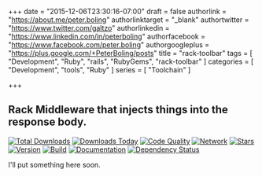 +++
date = "2015-12-06T23:30:16-07:00"
draft = false
authorlink = "https://about.me/peter.boling"
authorlinktarget = "_blank"
authortwitter = "https://www.twitter.com/galtzo"
authorlinkedin = "https://www.linkedin.com/in/peterboling"
authorfacebook = "https://www.facebook.com/peter.boling"
authorgoogleplus = "https://plus.google.com/+PeterBoling/posts"
title = "rack-toolbar"
tags = [ "Development", "Ruby", "rails", "RubyGems", "rack-toolbar" ]
categories = [ "Development", "tools", "Ruby" ]
series = [ "Toolchain" ]

+++

## Rack Middleware that injects things into the response body.

[![Total Downloads](https://img.shields.io/gem/rt/rack-toolbar.svg)](https://github.com/pboling/rack-toolbar)
[![Downloads Today](https://img.shields.io/gem/rd/rack-toolbar.svg)](https://github.com/pboling/rack-toolbar)
[![Code Quality](https://img.shields.io/codeclimate/github/pboling/rack-toolbar.svg)](https://codeclimate.com/github/pboling/rack-toolbar)
[![Network](https://img.shields.io/github/forks/pboling/rack-toolbar.svg?style=social)](https://github.com/pboling/rack-toolbar/network)
[![Stars](https://img.shields.io/github/stars/pboling/rack-toolbar.svg?style=social)](https://github.com/pboling/rack-toolbar/stargazers)
[![Version](https://img.shields.io/gem/v/rack-toolbar.svg)](https://rubygems.org/gems/rack-toolbar)
[![Build](https://img.shields.io/travis/pboling/rack-toolbar.svg)](https://travis-ci.org/pboling/rack-toolbar)
[![Documentation](http://inch-ci.org/github/pboling/rack-toolbar.png)](http://inch-ci.org/github/pboling/rack-toolbar)
[![Dependency Status](https://gemnasium.com/pboling/rack-toolbar.png)](https://gemnasium.com/pboling/rack-toolbar)

I'll put something here soon.

